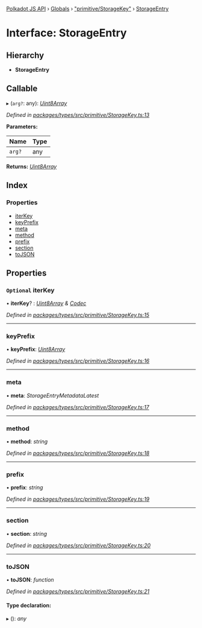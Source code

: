 [Polkadot JS API](../README.md) › [Globals](../globals.md) › ["primitive/StorageKey"](../modules/_primitive_storagekey_.md) › [StorageEntry](_primitive_storagekey_.storageentry.md)

# Interface: StorageEntry

## Hierarchy

* **StorageEntry**

## Callable

▸ (`arg?`: any): *[Uint8Array](../classes/_codec_raw_.raw.md#static-uint8array)*

*Defined in [packages/types/src/primitive/StorageKey.ts:13](https://github.com/polkadot-js/api/blob/39f22ca403/packages/types/src/primitive/StorageKey.ts#L13)*

**Parameters:**

Name | Type |
------ | ------ |
`arg?` | any |

**Returns:** *[Uint8Array](../classes/_codec_raw_.raw.md#static-uint8array)*

## Index

### Properties

* [iterKey](_primitive_storagekey_.storageentry.md#optional-iterkey)
* [keyPrefix](_primitive_storagekey_.storageentry.md#keyprefix)
* [meta](_primitive_storagekey_.storageentry.md#meta)
* [method](_primitive_storagekey_.storageentry.md#method)
* [prefix](_primitive_storagekey_.storageentry.md#prefix)
* [section](_primitive_storagekey_.storageentry.md#section)
* [toJSON](_primitive_storagekey_.storageentry.md#tojson)

## Properties

### `Optional` iterKey

• **iterKey**? : *[Uint8Array](../classes/_codec_raw_.raw.md#static-uint8array) & [Codec](_types_codec_.codec.md)*

*Defined in [packages/types/src/primitive/StorageKey.ts:15](https://github.com/polkadot-js/api/blob/39f22ca403/packages/types/src/primitive/StorageKey.ts#L15)*

___

###  keyPrefix

• **keyPrefix**: *[Uint8Array](../classes/_codec_raw_.raw.md#static-uint8array)*

*Defined in [packages/types/src/primitive/StorageKey.ts:16](https://github.com/polkadot-js/api/blob/39f22ca403/packages/types/src/primitive/StorageKey.ts#L16)*

___

###  meta

• **meta**: *StorageEntryMetadataLatest*

*Defined in [packages/types/src/primitive/StorageKey.ts:17](https://github.com/polkadot-js/api/blob/39f22ca403/packages/types/src/primitive/StorageKey.ts#L17)*

___

###  method

• **method**: *string*

*Defined in [packages/types/src/primitive/StorageKey.ts:18](https://github.com/polkadot-js/api/blob/39f22ca403/packages/types/src/primitive/StorageKey.ts#L18)*

___

###  prefix

• **prefix**: *string*

*Defined in [packages/types/src/primitive/StorageKey.ts:19](https://github.com/polkadot-js/api/blob/39f22ca403/packages/types/src/primitive/StorageKey.ts#L19)*

___

###  section

• **section**: *string*

*Defined in [packages/types/src/primitive/StorageKey.ts:20](https://github.com/polkadot-js/api/blob/39f22ca403/packages/types/src/primitive/StorageKey.ts#L20)*

___

###  toJSON

• **toJSON**: *function*

*Defined in [packages/types/src/primitive/StorageKey.ts:21](https://github.com/polkadot-js/api/blob/39f22ca403/packages/types/src/primitive/StorageKey.ts#L21)*

#### Type declaration:

▸ (): *any*
